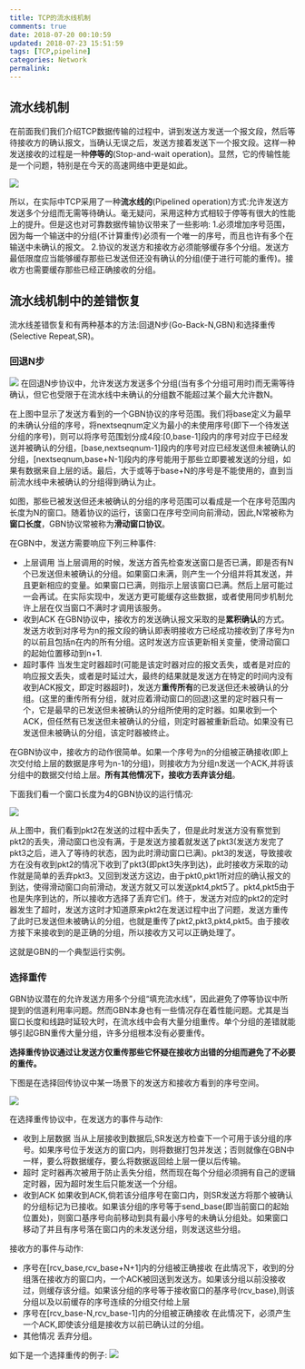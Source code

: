 ```yaml
---
title: TCP的流水线机制
comments: true
date: 2018-07-20 00:10:59
updated: 2018-07-23 15:51:59
tags: [TCP,pipeline]
categories: Network
permalink:
---
```

## 流水线机制
在前面我们我们介绍TCP数据传输的过程中，讲到发送方发送一个报文段，然后等待接收方的确认报文，当确认无误之后，发送方接着发送下一个报文段。这样一种发送接收的过程是一种**停等的**(Stop-and-wait operation)。显然，它的传输性能是一个问题，特别是在今天的高速网络中更是如此。

![](/images/tcp-pipeline.JPG)

所以，在实际中TCP采用了一种**流水线的**(Pipelined operation)方式:允许发送方发送多个分组而无需等待确认。毫无疑问，采用这种方式相较于停等有很大的性能上的提升。但是这也对可靠数据传输协议带来了一些影响:
1.必须增加序号范围，因为每一个输送中的分组(不计算重传)必须有一个唯一的序号，而且也许有多个在输送中未确认的报文。
2.协议的发送方和接收方必须能够缓存多个分组。发送方最低限度应当能够缓存那些已发送但还没有确认的分组(便于进行可能的重传)。接收方也需要缓存那些已经正确接收的分组。


## 流水线机制中的差错恢复
流水线差错恢复和有两种基本的方法:回退N步(Go-Back-N,GBN)和选择重传(Selective Repeat,SR)。
### 回退N步
![](/images/gbn_seqnum.gif)
在回退N步协议中，允许发送方发送多个分组(当有多个分组可用时)而无需等待确认，但它也受限于在流水线中未确认的分组数不能超过某个最大允许数N。

在上图中显示了发送方看到的一个GBN协议的序号范围。我们将base定义为最早的未确认分组的序号，将nextseqnum定义为最小的未使用序号(即下一个待发送分组的序号)，则可以将序号范围划分成4段:[0,base-1]段内的序号对应于已经发送并被确认的分组，[base,nextseqnum-1]段内的序号对应已经发送但未被确认的分组，[nextseqnum,base+N-1]段内的序号能用于那些立即要被发送的分组，如果有数据来自上层的话。最后，大于或等于base+N的序号是不能使用的，直到当前流水线中未被确认的分组得到确认为止。

如图，那些已被发送但还未被确认的分组的序号范围可以看成是一个在序号范围内长度为N的窗口。随着协议的运行，该窗口在序号空间向前滑动，因此,N常被称为**窗口长度**，GBN协议常被称为**滑动窗口协议**。

在GBN中，发送方需要响应下列三种事件:
+ 上层调用
当上层调用的时候，发送方首先检查发送窗口是否已满，即是否有N个已发送但未被确认的分组。如果窗口未满，则产生一个分组并将其发送，并且更新相应的变量。如果窗口已满，则指示上层该窗口已满。然后上层可能过一会再试。在实际实现中，发送方更可能缓存这些数据，或者使用同步机制允许上层在仅当窗口不满时才调用该服务。
+ 收到ACK
在GBN协议中，接收方的发送确认报文采取的是**累积确认**的方式。发送方收到对序号为n的报文段的确认即表明接收方已经成功接收到了序号为n的以前且包括n在内的所有分组。这时发送方应该更新相关变量，使滑动窗口的起始位置移动到n+1.
+ 超时事件
当发生定时器超时(可能是该定时器对应的报文丢失，或者是对应的响应报文丢失，或者是时延过大，最终的结果就是发送方在特定的时间内没有收到ACK报文，即定时器超时)，发送方**重传所有**的已发送但还未被确认的分组。(这里的重传所有分组，就对应着滑动窗口的回退)这里的定时器只有一个，它是最早的已发送但未被确认的分组所使用的定时器。如果收到一个ACK，但任然有已发送但未被确认的分组，则定时器被重新启动。如果没有已发送但未被确认的分组，该定时器被终止。

在GBN协议中，接收方的动作很简单。如果一个序号为n的分组被正确接收(即上次交付给上层的数据是序号为n-1的分组)，则接收方为分组n发送一个ACK,并将该分组中的数据交付给上层。**所有其他情况下，接收方丢弃该分组**。

下面我们看一个窗口长度为4的GBN协议的运行情况:

![](/images/gbn-in-operation.png)

从上图中，我们看到pkt2在发送的过程中丢失了，但是此时发送方没有察觉到pkt2的丢失，滑动窗口也没有满，于是发送方接着就发送了pkt3(发送方发完了pkt3之后，进入了等待的状态，因为此时滑动窗口已满)。pkt3的发送，导致接收方在没有收到pkt2的情况下收到了pkt3(即pkt3失序到达)，此时接收方采取的动作就是简单的丢弃pkt3。又回到发送方这边，由于pkt0,pkt1所对应的确认报文的到达，使得滑动窗口向前滑动，发送方就又可以发送pkt4,pkt5了。pkt4,pkt5由于也是失序到达的，所以接收方选择了丢弃它们。终于，发送方对应的pkt2的定时器发生了超时，发送方这时才知道原来pkt2在发送过程中出了问题，发送方重传了此时已发送但未被确认的分组，也就是重传了pkt2,pkt3,pkt4,pkt5。由于接收方接下来接收到的是正确的分组，所以接收方又可以正确处理了。

这就是GBN的一个典型运行实例。
### 选择重传
GBN协议潜在的允许发送方用多个分组“填充流水线”，因此避免了停等协议中所提到的信道利用率问题。然而GBN本身也有一些情况存在着性能问题。尤其是当窗口长度和线路时延较大时，在流水线中会有大量分组重传。单个分组的差错就能够引起GBN重传大量分组，许多分组根本没有必要重传。

**选择重传协议通过让发送方仅重传那些它怀疑在接收方出错的分组而避免了不必要的重传。**

下图是在选择回传协议中某一场景下的发送方和接收方看到的序号空间。

![](/images/Selective-repeat.JPG)

在选择重传协议中，在发送方的事件与动作:
+ 收到上层数据
当从上层接收到数据后,SR发送方检查下一个可用于该分组的序号。如果序号位于发送方的窗口内，则将数据打包并发送；否则就像在GBN中一样，要么将数据缓存，要么将数据返回给上层一便以后传输。
+ 超时
定时器再次被用于防止丢失分组，然而现在每个分组必须拥有自己的逻辑定时器，因为超时发生后只能发送一个分组。
+ 收到ACK
如果收到ACK,倘若该分组序号在窗口内，则SR发送方将那个被确认的分组标记为已接收。如果该分组的序号等于send_base(即当前窗口的起始位置处)，则窗口基序号向前移动到具有最小序号的未确认分组处。如果窗口移动了并且有序号落在窗口内的未发送分组，则发送这些分组。

接收方的事件与动作:
+ 序号在[rcv\_base,rcv\_base+N+1]内的分组被正确接收
在此情况下，收到的分组落在接收方的窗口内，一个ACK被回送到发送方。如果该分组以前没接收过，则缓存该分组。如果该分组的序号等于接收窗口的基序号(rcv_base),则该分组以及以前缓存的序号连续的分组交付给上层
+ 序号在[rcv\_base-N,rcv\_base-1]内的分组被正确接收
在此情况下，必须产生一个ACK,即使该分组是接收方以前已确认过的分组。
+ 其他情况
丢弃分组。

如下是一个选择重传的例子:
![](/images/SR-operation.JPG)